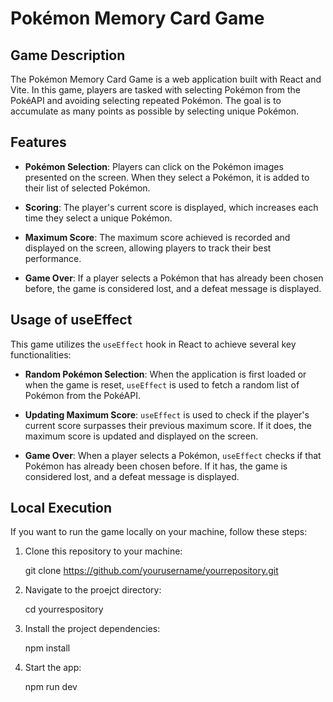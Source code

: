 # Pokémon Memory Card Game

## Game Description

The Pokémon Memory Card Game is a web application built with React and Vite. In this game, players are tasked with selecting Pokémon from the PokéAPI and avoiding selecting repeated Pokémon. The goal is to accumulate as many points as possible by selecting unique Pokémon.

## Features

- **Pokémon Selection**: Players can click on the Pokémon images presented on the screen. When they select a Pokémon, it is added to their list of selected Pokémon.

- **Scoring**: The player's current score is displayed, which increases each time they select a unique Pokémon.

- **Maximum Score**: The maximum score achieved is recorded and displayed on the screen, allowing players to track their best performance.

- **Game Over**: If a player selects a Pokémon that has already been chosen before, the game is considered lost, and a defeat message is displayed.

## Usage of useEffect

This game utilizes the `useEffect` hook in React to achieve several key functionalities:

- **Random Pokémon Selection**: When the application is first loaded or when the game is reset, `useEffect` is used to fetch a random list of Pokémon from the PokéAPI.

- **Updating Maximum Score**: `useEffect` is used to check if the player's current score surpasses their previous maximum score. If it does, the maximum score is updated and displayed on the screen.

- **Game Over**: When a player selects a Pokémon, `useEffect` checks if that Pokémon has already been chosen before. If it has, the game is considered lost, and a defeat message is displayed.

## Local Execution

If you want to run the game locally on your machine, follow these steps:

1. Clone this repository to your machine:

   git clone https://github.com/yourusername/yourrepository.git

2. Navigate to the proejct directory:
   
   cd yourrespository

4. Install the project dependencies:
   
   npm install

5. Start the app:
   
   npm run dev
